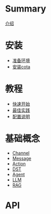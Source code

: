 # Summary

[介绍](README.md)

# 安装
- [准备环境](installation/env_1.md)
- [安装cota](installation/install_2.md)

# 教程
- [快速开始]()
- [最佳实践]()
- [配置说明]()

# 基础概念
- [Channel]()
- [Message]()
- [Action]()
- [DST]()
- [Agent]()
- [LLM]()
- [RAG]()

# API
